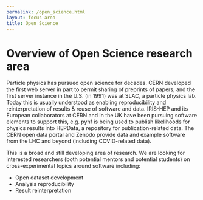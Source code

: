 ```yaml
---
permalink: /open_science.html
layout: focus-area
title: Open Science
---
```


# Overview of Open Science research area

Particle physics has pursued open science for decades. CERN developed the first web
server in part to permit sharing of preprints of papers, and the first server
instance in the U.S. (in 1991) was at SLAC, a particle physics lab. Today this is usually
understood as enabling reproducibility and reinterpretation of results & reuse of software
and data. IRIS-HEP and its European collaborators at CERN and in the UK have been pursuing
software elements to support this, e.g. pyhf is being used to publish likelihoods for physics results into
HEPData, a repository for publication-related data. The CERN open data portal and Zenodo provide data and
example software from the LHC and beyond (including COVID-related data).

This is a broad and still developing area of research. We are looking for interested researchers
(both potential mentors and potential students) on cross-experimental
topics around software including:
  - Open dataset development
  - Analysis reproducibility
  - Result reinterpretation

